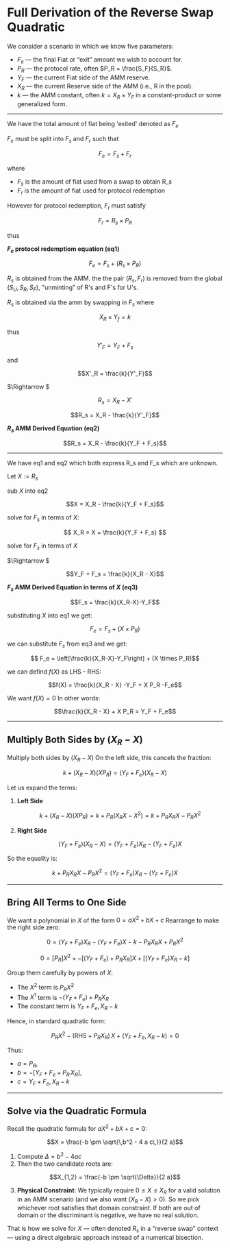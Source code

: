 # Full Derivation of the Reverse Swap Quadratic

We consider a scenario in which we know five parameters:

- $F_e$ — the final Fiat or “exit” amount we wish to account for.
- $P_R$ — the protocol rate, often $P_R = \frac{S_F}{S_R}$.
- $Y_F$ — the current Fiat side of the AMM reserve.
- $X_R$ — the current Reserve side of the AMM (i.e., R in the pool).
- $k$ — the AMM constant, often $k = X_R \times Y_F$ in a constant-product or some generalized form.

---

We have the total amount of fiat being 'exited' denoted as $F_e$ 

$F_e$ must be split into $F_s$ and $F_r$ such that

$$F_e =  F_s + F_r$$

where
- $F_s$ is the amount of fiat used from a swap to obtain R_s
- $F_r$ is the amount of fiat used for protocol redemption

However for protocol redemption, $F_r$ must satisfy 

$$ F_r = R_s \times P_R$$

thus

**$F_e$ protocol redemptiom equation (eq1)**

$$ F_e = F_s + (R_s \times P_R)$$

$R_s$ is obtained from the AMM. the the pair $(R_s,F_r)$ is removed from the global $(S_U,S_R,S_F)$, "unminting" of R's and F's for U's.

$R_s$ is obtained via the amm by swapping in $F_s$ where

$$X_R \times Y_f = k$$

thus

$$Y'_F = Y_F + F_s$$

and

$$X'_R = \frac{k}{Y'_F}$$

$\Rightarrow $

$$R_s = X_R - X'$$

$$R_s = X_R - \frac{k}{Y'_F}$$

**$R_s$ AMM Derived Equation (eq2)**

$$R_s = X_R - \frac{k}{Y_F + F_s}$$

---

We have eq1 and eq2 which both express R_s and F_s which are unknown.

Let $X := R_s$

sub $X$ into eq2

$$X = X_R - \frac{k}{Y_F + F_s}$$

solve for $F_s$ in terms of $X$:

$$ X_R = X = \frac{k}{Y_F + F_s} $$

solve for $F_s$ in terms of $X$

$\Rightarrow $

$$Y_F + F_s = \frac{k}{X_R - X}$$

**$F_s$ AMM Derived Equation in terms of $X$ (eq3)**

$$F_s = \frac{k}{X_R-X}-Y_F$$

substituting $X$ into eq1 we get:

$$ F_e = F_s + (X \times P_R)$$

we can substitute $F_s$ from eq3 and we get:

$$ F_e = \left[\frac{k}{X_R-X}-Y_F\right] + (X \times P_R)$$

we can defind $f(X)$ as LHS - RHS:

$$f(X) = \frac{k}{X_R - X} -Y_F + X P_R -F_e$$

We want $f(X) = 0$ In other words:

$$\frac{k}{X_R - X} + X P_R = Y_F + F_e$$

---

## Multiply Both Sides by $(X_R - X)$

Multiply both sides by $(X_R - X)$ On the left side, this cancels the fraction:

$$k + (X_R - X)(X P_R) = (Y_F + F_e)(X_R - X)$$

Let us expand the terms:

1. **Left Side**  

   $$k + (X_R - X)(X P_R)= k + P_R(X_R X - X^2)= k + P_R X_R X - P_R X^2$$

2. **Right Side**  

   $$(Y_F + F_e)(X_R - X)= (Y_F + F_e)X_R - (Y_F + F_e)X$$

So the equality is:

$$k + P_R X_R X - P_R X^2= (Y_F + F_e)X_R - (Y_F + F_e)X$$

---

## Bring All Terms to One Side

We want a polynomial in $X$ of the form $0 = a X^2 + b X + c$ Rearrange to make the right side zero:

$$0 = (Y_F + F_e)X_R - (Y_F + F_e)X - k - P_R X_R X + P_R X^2$$

$$0 = \left[P_R \right] X^2 + -\left[ (Y_F + F_e) + P_R X_R \right] X + \left[  (Y_F + F_e)X_R - k \right]  $$

Group them carefully by powers of $X$:

- The $X^2$ term is $P_R X^2$
- The $X^1$ term is $-(Y_F + F_e) + P_R X_R$
- The constant term is $Y_F + F_e,X_R - k$

Hence, in standard quadratic form:

$$P_R X^2 - \bigl(\text{RHS} + P_R X_R\bigr)\,X + \bigl(Y_F + F_e,X_R - k\bigr) = 0$$

Thus:

- $a = P_R,$
- $b = -\bigl[Y_F + F_e + P_R\,X_R\bigr],$
- $c = Y_F + F_e,X_R - k$

---

## Solve via the Quadratic Formula

Recall the quadratic formula for $a X^2 + b X + c = 0$:

$$X = \frac{-b \pm \sqrt{\,b^2 - 4 a c\,}}{2 a}$$

1. Compute $\Delta = b^2 - 4 a c$
2. Then the two candidate roots are:

$$X_{1,2} = \frac{-b \pm \sqrt{\Delta}}{2 a}$$

3. **Physical Constraint**: We typically require $0 \le X \le X_R$ for a valid solution in an AMM scenario (and we also want $(X_R - X) > 0$). So we pick whichever root satisfies that domain constraint. If both are out of domain or the discriminant is negative, we have no real solution.

That is how we solve for $X$ — often denoted $R_s$ in a “reverse swap” context — using a direct algebraic approach instead of a numerical bisection.

